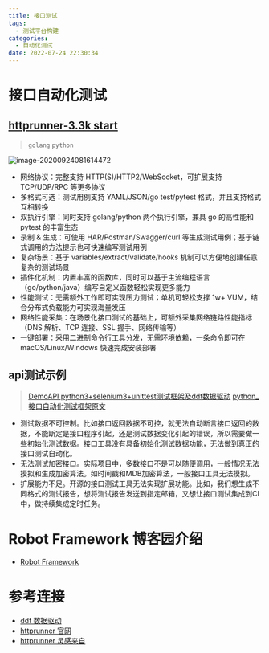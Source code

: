 ```yaml
---
title: 接口测试
tags:
  - 测试平台构建
categories:
  - 自动化测试 
date: 2022-07-24 22:30:34
---
```


# 接口自动化测试

## [httprunner-3.3k start](https://github.com/httprunner/httprunner)

> `golang` `python`

![image-20200924081614472](https://camo.githubusercontent.com/678fe668e23a584ee22d9bd8af7326482080778d66204a5209ebfcc70ec8acbb/68747470733a2f2f6874747072756e6e65722e636f6d2f696d6167652f6872702d666c6f772e6a7067)


- 网络协议：完整支持 HTTP(S)/HTTP2/WebSocket，可扩展支持 TCP/UDP/RPC 等更多协议
- 多格式可选：测试用例支持 YAML/JSON/go test/pytest 格式，并且支持格式互相转换
- 双执行引擎：同时支持 golang/python 两个执行引擎，兼具 go 的高性能和 pytest 的丰富生态
- 录制 & 生成：可使用 HAR/Postman/Swagger/curl 等生成测试用例；基于链式调用的方法提示也可快速编写测试用例
- 复杂场景：基于 variables/extract/validate/hooks 机制可以方便地创建任意复杂的测试场景
- 插件化机制：内置丰富的函数库，同时可以基于主流编程语言（go/python/java）编写自定义函数轻松实现更多能力
- 性能测试：无需额外工作即可实现压力测试；单机可轻松支撑 1w+ VUM，结合分布式负载能力可实现海量发压
- 网络性能采集：在场景化接口测试的基础上，可额外采集网络链路性能指标（DNS 解析、TCP 连接、SSL 握手、网络传输等）
- 一键部署：采用二进制命令行工具分发，无需环境依赖，一条命令即可在 macOS/Linux/Windows 快速完成安装部署

##  api测试示例
> [DemoAPI python3+selenium3+unittest测试框架及ddt数据驱动](https://github.com/yingoja/DemoAPI)
> [python_接口自动化测试框架原文](https://www.cnblogs.com/yinjia/p/9503408.html#4614912)

- 测试数据不可控制。比如接口返回数据不可控，就无法自动断言接口返回的数据，不能断定是接口程序引起，还是测试数据变化引起的错误，所以需要做一些初始化测试数据。接口工具没有具备初始化测试数据功能，无法做到真正的接口测试自动化。
- 无法测试加密接口。实际项目中，多数接口不是可以随便调用，一般情况无法摸拟和生成加密算法。如时间戳和MDB加密算法，一般接口工具无法摸拟。
- 扩展能力不足。开源的接口测试工具无法实现扩展功能。比如，我们想生成不同格式的测试报告，想将测试报告发送到指定邮箱，又想让接口测试集成到CI中，做持续集成定时任务。

# Robot Framework 博客园介绍
- [Robot Framework](https://www.cnblogs.com/yinjia/category/1598575.html)

# 参考连接
- [ddt 数据驱动](https://github.com/datadriventests/ddt)
- [httprunner 官网](https://httprunner.com/quickrunner/overview/)
- [httprunner 灵感来自](https://www.cnblogs.com/yinjia/p/10415920.html#4665362)
